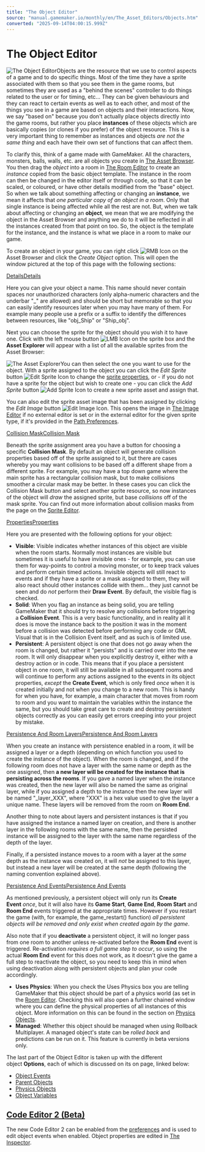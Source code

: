 ```yaml
---
title: "The Object Editor"
source: "manual.gamemaker.io/monthly/en/The_Asset_Editors/Objects.htm"
converted: "2025-09-14T04:00:15.999Z"
---
```


# The Object Editor

![The Object Editor](../assets/Images/Asset_Editors/Editor_Objects.png)Objects are the resource that we use to control aspects of a game and to do specific things. Most of the time they have a sprite associated with them so that you see them in the game rooms, but sometimes they are used as a "behind the scenes" controller to do things related to the user or for timing, etc... They can be given behaviours and they can react to certain events as well as to each other, and most of the things you see in a game are based on objects and their interactions. Now, we say "based on" because you don't actually place objects directly into the game rooms, but rather you place **instances** of these objects which are basically copies (or clones if you prefer) of the object resource. This is a very important thing to remember as instances and objects _are not the same thing_ and each have their own set of functions that can affect them.

To clarify this, think of a game made with GameMaker. All the characters, monsters, balls, walls, etc. are all objects you create in [The Asset Browser](../Introduction/The_Asset_Browser.md). You then drag the _object_ into a room in [The Room Editor](Rooms.md) to create an _instance_ copied from the basic object template. The instance in the room can then be changed in the editor itself or through code, so that it can be scaled, or coloured, or have other details modified from the "base" object. So when we talk about something affecting or changing an **instance**, we mean it affects that _one particular copy of an object in a room_. Only that single instance is being affected while all the rest are not. But, when we talk about affecting or changing an **object**, we mean that we are modifying the object in the Asset Browser and anything we do to it will be reflected in all the instances created from that point on too. So, the object is the template for the instance, and the instance is what we place in a room to make our game.

To create an object in your game, you can right click ![RMB Icon](../assets/Images/Icons/Icon_RMB.png) on the Asset Browser and click the _Create Object_ option. This will open the window pictured at the top of this page with the following sections:

[DetailsDetails](Objects.htm#)

Here you can give your object a name. This name should never contain spaces nor unauthorized characters (only alpha-numeric characters and the underbar "\_" are allowed) and should be short but memorable so that you can easily identify resources later when you may have many of them. For example many people use a prefix or a suffix to identify the differences between resources, like "obj\_Ship" or "Ship\_obj".

Next you can choose the sprite for the object should you wish it to have one. Click with the left mouse button ![LMB Icon](../assets/Images/Icons/Icon_LMB.png) on the sprite box and the **Asset Explorer** will appear with a list of all the available sprites from the Asset Browser:

![The Asset Explorer](../assets/Images/Asset_Editors/Editor_Objects_AssetExplorer.png)You can then select the one you want to use for the object. With a sprite assigned to the object you can click the _Edit Sprite_ button ![Edit Sprite Icon](../assets/Images/Icons/Icon_EditSprite.png) to change the [sprite properties](Sprites.md), or - if you do not have a sprite for the object but wish to create one - you can click the _Add Sprite_ button ![Add Sprite Icon](../assets/Images/Icons/Icon_NewSprite.png) to create a new sprite asset and assign that.

You can also edit the sprite asset image that has been assigned by clicking the _Edit Image_ button ![Edit Image Icon](../assets/Images/Icons/Icon_EditImage.png). This opens the image in [The Image Editor](Image_Editor.md) if no external editor is set or in the external editor for the given sprite type, if it's provided in the [Path Preferences](../Setting_Up_And_Version_Information/IDE_Preferences/General/Paths.md).

[Collision MaskCollision Mask](Objects.htm#)

Beneath the sprite assignment area you have a button for choosing a specific **Collision Mask**. By default an object will generate collision properties based off of the sprite assigned to it, but there are cases whereby you may want collisions to be based off a different shape from a different sprite. For example, you may have a top down game where the main sprite has a rectangular collision mask, but to make collisions smoother a circular mask may be better. In these cases you can click the Collision Mask button and select another sprite resource, so now instances of the object will _draw_ the assigned sprite, but base _collisions_ off of the mask sprite. You can find out more information about collision masks from the page on the [Sprite Editor](Sprites.md).

[PropertiesProperties](Objects.htm#)

Here you are presented with the following options for your object:

-   **Visible**: Visible indicates whether instances of this object are visible when the room starts. Normally most instances are visible but sometimes it is useful to have invisible ones - for example, you can use them for way-points to control a moving monster, or to keep track values and perform certain timed actions. Invisible objects will still react to events and if they have a sprite or a mask assigned to them, they will also react should other instances collide with them... they just cannot be seen and do _not_ perform their **Draw Event**. By default, the visible flag is checked.
-   **Solid**: When you flag an instance as being solid, you are telling GameMaker that it should try to resolve any collisions before triggering a **Collision Event**. This is a very basic functionality, and in reality all it does is move the instance back to the position it was in the moment before a collision was detected before performing any code or GML Visual that is in the Collision Event itself, and as such is of limited use.
-   **Persistent**: A persistent object is one that does not go away when the room is changed, but rather it "persists" and is carried over into the new room. It will only disappear when you explicitly destroy it, either with a destroy action or in code. This means that if you place a persistent object in one room, it will still be available in all subsequent rooms and will continue to perform any actions assigned to the events in its object properties, _except_ the **Create Event**, which is only fired _once_ when it is created initially and not when you change to a new room. This is handy for when you have, for example, a main character that moves from room to room and you want to maintain the variables within the instance the same, but you should take great care to create and destroy persistent objects correctly as you can easily get errors creeping into your project by mistake.

[Persistence And Room LayersPersistence And Room Layers](Objects.htm#)

When you create an instance with persistence enabled in a room, it will be assigned a layer or a depth (depending on which function you used to create the instance of the object). When the room is changed, and if the following room does not have a layer with the same name or depth as the one assigned, then **a new layer will be created for the instance that is persisting across the rooms**. If you gave a named layer when the instance was created, then the new layer will also be named the same as original layer, while if you assigned a depth to the instance then the new layer will be named "\_layer\_XXX", where "XXX" is a hex value used to give the layer a unique name. These layers will be removed from the room on **Room End**.

Another thing to note about layers and persistent instances is that if you have assigned the instance a named layer on creation, and there is another layer in the following rooms with the same name, then the persisted instance will be assigned to the layer with the same name regardless of the depth of the layer.

Finally, if a persisted instance moves to a room with a layer at the _same_ depth as the instance was created on, it will _not_ be assigned to this layer, but instead a new layer will be created at the same depth (following the naming convention explained above).

[Persistence And EventsPersistence And Events](Objects.htm#)

As mentioned previously, a persistent object will only run its **Create Event** _once_, but it will also have its **Game Start**, **Game End**, **Room Start** and **Room End** events triggered at the appropriate times. However if you restart the game (with, for example, the game\_restart() function) _all persistent objects will be removed and only exist when created again by the game_.

Also note that if you **deactivate** a persistent object, it will no longer pass from one room to another unless re-activated before the **Room End** event is triggered. Re-activation _requires a full game step to occur_, so using the actual **Room End** event for this does not work, as it doesn't give the game a full step to reactivate the object, so you need to keep this in mind when using deactivation along with persistent objects and plan your code accordingly.

-   **Uses Physics**: When you check the Uses Physics box you are telling GameMaker that this object should be part of a physics world (as set in the [Room Editor](Rooms.md). Checking this will also open a further chained window where you can define the physical properties of all instances of this object. More information on this can be found in the section on [Physics Objects](Object_Properties/Physics_Objects.md).
-   **Managed**: Whether this object should be managed when using Rollback Multiplayer. A managed object's state can be _rolled back_ and predictions can be run on it. This feature is currently in beta versions only.

The last part of the Object Editor is taken up with the different object **Options**, each of which is discussed on its on page, linked below:

-   [Object Events](Object_Properties/Object_Events.md)
-   [Parent Objects](Object_Properties/Parent_Objects.md)
-   [Physics Objects](Object_Properties/Physics_Objects.md)
-   [Object Variables](Object_Properties/Object_Variables.md)

## [Code Editor 2 (Beta)](The_Text_Editor.md)

The new Code Editor 2 can be enabled from the [preferences](../Setting_Up_And_Version_Information/IDE_Preferences/Text_Editor_2_Preferences.md) and is used to edit object events when enabled. Object properties are edited in [The Inspector](../IDE_Tools/The_Inspector.md).
